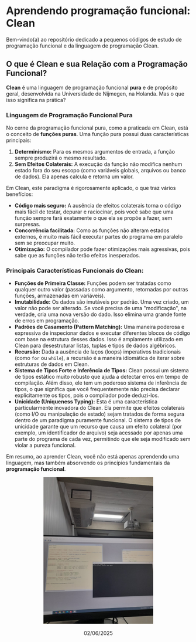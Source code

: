 # Aprendendo programação funcional: Clean 

Bem-vindo(a) ao repositório dedicado a pequenos códigos de estudo de programação funcional e da linguagem de programação Clean.

## O que é Clean e sua Relação com a Programação Funcional?

**Clean** é uma linguagem de programação funcional **pura** e de propósito geral, desenvolvida na Universidade de Nijmegen, na Holanda. Mas o que isso significa na prática?

### Linguagem de Programação Funcional Pura

No cerne da programação funcional pura, como a praticada em Clean, está o conceito de **funções puras**. Uma função pura possui duas características principais:

1.  **Determinismo:** Para os mesmos argumentos de entrada, a função sempre produzirá o mesmo resultado.
2.  **Sem Efeitos Colaterais:** A execução da função não modifica nenhum estado fora do seu escopo (como variáveis globais, arquivos ou banco de dados). Ela apenas calcula e retorna um valor.

Em Clean, este paradigma é rigorosamente aplicado, o que traz vários benefícios:

* **Código mais seguro:** A ausência de efeitos colaterais torna o código mais fácil de testar, depurar e raciocinar, pois você sabe que uma função sempre fará exatamente o que ela se propõe a fazer, sem surpresas.
* **Concorrência facilitada:** Como as funções não alteram estados externos, é muito mais fácil executar partes do programa em paralelo sem se preocupar muito.
* **Otimização:** O compilador pode fazer otimizações mais agressivas, pois sabe que as funções não terão efeitos inesperados.

### Principais Características Funcionais do Clean:

* **Funções de Primeira Classe:** Funções podem ser tratadas como qualquer outro valor (passadas como argumento, retornadas por outras funções, armazenadas em variáveis).
* **Imutabilidade:** Os dados são imutáveis por padrão. Uma vez criado, um valor não pode ser alterado. Se você precisa de uma "modificação", na verdade, cria uma nova versão do dado. Isso elimina uma grande fonte de erros em programação.
* **Padrões de Casamento (Pattern Matching):** Uma maneira poderosa e expressiva de inspecionar dados e executar diferentes blocos de código com base na estrutura desses dados. Isso é amplamente utilizado em Clean para desestruturar listas, tuplas e tipos de dados algébricos.
* **Recursão:** Dada a ausência de laços (loops) imperativos tradicionais (como `for` ou `while`), a recursão é a maneira idiomática de iterar sobre estruturas de dados em Clean.
* **Sistema de Tipos Forte e Inferência de Tipos:** Clean possui um sistema de tipos estático muito robusto que ajuda a detectar erros em tempo de compilação. Além disso, ele tem um poderoso sistema de inferência de tipos, o que significa que você frequentemente não precisa declarar explicitamente os tipos, pois o compilador pode deduzi-los.
* **Unicidade (Uniqueness Typing):** Esta é uma característica particularmente inovadora do Clean. Ela permite que efeitos colaterais (como I/O ou manipulação de estado) sejam tratados de forma segura dentro de um paradigma puramente funcional. O sistema de tipos de unicidade garante que um recurso que causa um efeito colateral (por exemplo, um identificador de arquivo) seja acessado por apenas uma parte do programa de cada vez, permitindo que ele seja modificado sem violar a pureza funcional.

Em resumo, ao aprender Clean, você não está apenas aprendendo uma linguagem, mas também absorvendo os princípios fundamentais da **programação funcional**.

<div align="center";>
  <img src="src/image/image.jpeg" alt="Foto tirada na sala de aula" width="300">
  <p>02/06/2025</p>  
</div>
